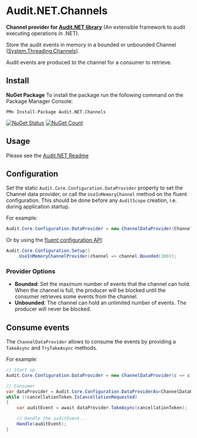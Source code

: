 # Audit.NET.Channels
**Channel provider for [Audit.NET library](https://github.com/thepirat000/Audit.NET)** (An extensible framework to audit executing operations in .NET).

Store the audit events in memory in a bounded or unbounded Channel ([System.Threading.Channels](https://learn.microsoft.com/en-us/dotnet/core/extensions/channels)).

Audit events are produced to the channel for a consumer to retrieve.



## Install

**NuGet Package** 
To install the package run the following command on the Package Manager Console:

```
PM> Install-Package Audit.NET.Channels
```

[![NuGet Status](https://img.shields.io/nuget/v/Audit.NET.Channels.svg?style=flat)](https://www.nuget.org/packages/Audit.NET.Channels/)
[![NuGet Count](https://img.shields.io/nuget/dt/Audit.NET.Channels.svg)](https://www.nuget.org/packages/Audit.NET.Channels/)

## Usage
Please see the [Audit.NET Readme](https://github.com/thepirat000/Audit.NET#usage)

## Configuration
Set the static `Audit.Core.Configuration.DataProvider` property to set the Channel data provider, or call the `UseInMemoryChannel` method on the fluent configuration. 
This should be done before any `AuditScope` creation, i.e. during application startup.

For example:

```c#
Audit.Core.Configuration.DataProvider = new ChannelDataProvider(Channel.CreateUnbounded<AuditEvent>());
```

Or by using the [fluent configuration API](https://github.com/thepirat000/Audit.NET#configuration-fluent-api):

```c#
Audit.Core.Configuration.Setup()
    .UseInMemoryChannelProvider(channel => channel.Bounded(100));
```

### Provider Options

- **Bounded**: Set the maximum number of events that the channel can hold. When the channel is full, the producer will be blocked until the consumer retrieves some events from the channel.
- **Unbounded**: The channel can hold an unlimited number of events. The producer will never be blocked.

## Consume events

The `ChannelDataProvider` allows to consume the events by providing a `TakeAsync` and `TryTakeAsync` methods.

For example:

```c#
// Start up
Audit.Core.Configuration.DataProvider = new ChannelDataProvider(c => c.Unbounded());

// Consumer
var dataProvider = Audit.Core.Configuration.DataProviderAs<ChannelDataProvider>();
while (!cancellationToken.IsCancellationRequested)
{
    var auditEvent = await dataProvider.TakeAsync(cancellationToken);

    // Handle the auditEvent...
    Handle(auditEvent);
}

```

